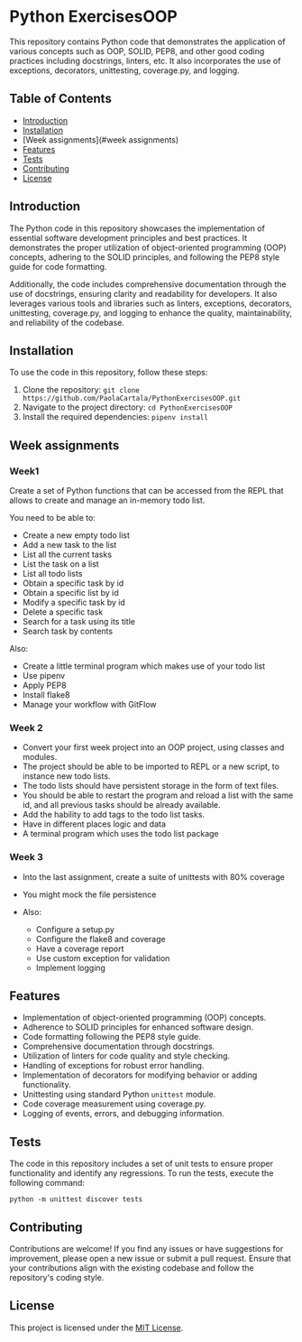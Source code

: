 # Python ExercisesOOP

This repository contains Python code that demonstrates the application of various concepts such as OOP, SOLID, PEP8, and other good coding practices including docstrings, linters, etc. It also incorporates the use of exceptions, decorators, unittesting, coverage.py, and logging.

## Table of Contents

- [Introduction](#introduction)
- [Installation](#installation)
- [Week assignments](#week assignments)
- [Features](#features)
- [Tests](#tests)
- [Contributing](#contributing)
- [License](#license)

## Introduction

The Python code in this repository showcases the implementation of essential software development principles and best practices. It demonstrates the proper utilization of object-oriented programming (OOP) concepts, adhering to the SOLID principles, and following the PEP8 style guide for code formatting.

Additionally, the code includes comprehensive documentation through the use of docstrings, ensuring clarity and readability for developers. It also leverages various tools and libraries such as linters, exceptions, decorators, unittesting, coverage.py, and logging to enhance the quality, maintainability, and reliability of the codebase.

## Installation

To use the code in this repository, follow these steps:

1. Clone the repository: `git clone https://github.com/PaolaCartala/PythonExercisesOOP.git`
2. Navigate to the project directory: `cd PythonExercisesOOP`
3. Install the required dependencies: `pipenv install`

## Week assignments

### Week1
Create a set of Python functions that can be accessed from the REPL that allows to create and manage an in-memory todo list.

You need to be able to:

- Create a new empty todo list
- Add a new task to the list
- List all the current tasks
- List the task on a list
- List all todo lists
- Obtain a specific task by id
- Obtain a specific list by id
- Modify a specific task by id
- Delete a specific task
- Search for a task using its title
- Search task by contents

Also:

- Create a little terminal program which makes use of your todo list
- Use pipenv
- Apply PEP8
- Install flake8
- Manage your workflow with GitFlow

### Week 2
- Convert your first week project into an OOP project, using classes and modules.
- The project should be able to be imported to REPL or a new script, to instance new todo lists.
- The todo lists should have persistent storage in the form of text files.
- You should be able to restart the program and reload a list with the same id, and all previous tasks should be already available.
- Add the hability to add tags to the todo list tasks.
- Have in different places logic and data
- A terminal program which uses the todo list package

### Week 3
- Into the last assignment, create a suite of unittests with 80% coverage
- You might mock the file persistence

- Also:
    - Configure a setup.py
    - Configure the flake8 and coverage
    - Have a coverage report
    - Use custom exception for validation
    - Implement logging

## Features

- Implementation of object-oriented programming (OOP) concepts.
- Adherence to SOLID principles for enhanced software design.
- Code formatting following the PEP8 style guide.
- Comprehensive documentation through docstrings.
- Utilization of linters for code quality and style checking.
- Handling of exceptions for robust error handling.
- Implementation of decorators for modifying behavior or adding functionality.
- Unittesting using standard Python `unittest` module.
- Code coverage measurement using coverage.py.
- Logging of events, errors, and debugging information.

## Tests
The code in this repository includes a set of unit tests to ensure proper functionality and identify any regressions. To run the tests, execute the following command:

```
python -m unittest discover tests
```

## Contributing

Contributions are welcome! If you find any issues or have suggestions for improvement, please open a new issue or submit a pull request. Ensure that your contributions align with the existing codebase and follow the repository's coding style.

## License

This project is licensed under the [MIT License](LICENSE).
